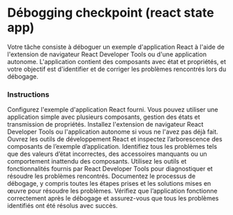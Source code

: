 # Débogging checkpoint (react state app)

Votre tâche consiste à déboguer un exemple d'application React à l'aide de l'extension de navigateur React Developer Tools ou d'une application autonome. L'application contient des composants avec état et propriétés, et votre objectif est d'identifier et de corriger les problèmes rencontrés lors du débogage.

### Instructions

Configurez l'exemple d'application React fourni. Vous pouvez utiliser une application simple avec plusieurs composants, gestion des états et transmission de propriétés.
Installez l'extension de navigateur React Developer Tools ou l'application autonome si vous ne l'avez pas déjà fait.
Ouvrez les outils de développement React et inspectez l’arborescence des composants de l’exemple d’application.
Identifiez tous les problèmes tels que des valeurs d’état incorrectes, des accessoires manquants ou un comportement inattendu des composants.
Utilisez les outils et fonctionnalités fournis par React Developer Tools pour diagnostiquer et résoudre les problèmes rencontrés.
Documentez le processus de débogage, y compris toutes les étapes prises et les solutions mises en œuvre pour résoudre les problèmes.
Vérifiez que l’application fonctionne correctement après le débogage et assurez-vous que tous les problèmes identifiés ont été résolus avec succès.
